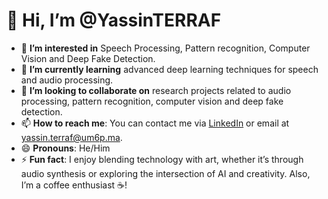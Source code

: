# 👋 Hi, I’m @YassinTERRAF  

- 👀 **I’m interested in** Speech Processing, Pattern recognition, Computer Vision and Deep Fake Detection.  
- 🌱 **I’m currently learning** advanced deep learning techniques for speech and audio processing.  
- 💞️ **I’m looking to collaborate on** research projects related to audio processing, pattern recognition, computer vision and deep fake detection.  
- 📫 **How to reach me**: You can contact me via [LinkedIn](https://www.linkedin.com/in/yassin-terraf/) or email at yassin.terraf@um6p.ma.  
- 😄 **Pronouns**: He/Him  
- ⚡ **Fun fact**: I enjoy blending technology with art, whether it’s through audio synthesis or exploring the intersection of AI and creativity. Also, I’m a coffee enthusiast ☕!  

<!---
YassinTERRAF/YassinTERRAF is a ✨ special ✨ repository because its `README.md` (this file) appears on your GitHub profile.
You can click the Preview link to take a look at your changes.
--->
